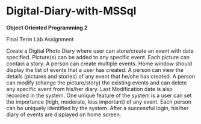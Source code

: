 # Digital-Diary-with-MSSql

<b>Object Oriented Programming 2</b>

Final Term Lab Assignment 

Create a Digital Photo Diary where user can store/create an event with date specified.
Picture(s) can be added to any specific event. Each picture can contain a story. A person
can create multiple events. Home window should display the list of events that a user has
created. A person can view the details (pictures and stories) of any event that he/she has
created. A person can modify (change the picture/story) the existing events and can
delete any specific event from his/her diary. Last Modification date is also recorded in the
system. One unique feature of the system is a user can set the importance (high, moderate,
less important) of any event. Each person can be uniquely identified by the system. After a
successful login, his/her diary of events are displayed on home screen.

